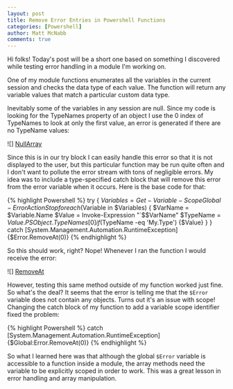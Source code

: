```yaml
---
layout: post
title: Remove Error Entries in Powershell Functions
categories: [Powershell]
author: Matt McNabb
comments: true
---
```


[NullArray]: /assets/media/NullArrayError.png
[RemoveAt]: /assets/media/RemoveAtError.png

Hi folks! Today's post will be a short one based on something I discovered while testing error handling in a module I'm working on.

One of my module functions enumerates all the variables in the current session and checks the data type of each value. The function will return any variable values that match a particular custom data type.

Inevitably some of the variables in any session are null. Since my code is looking for the TypeNames property of an object I use the 0 index of TypeNames to look at only the first value, an error is generated if there are no TypeName values:

![] [NullArray]

Since this is in our try block I can easily handle this error so that it is not displayed to the user, but this particular function may be run quite often and I don't want to pollute the error stream with tons of negligible errors. My idea was to include a type-specified catch block that will remove this error from the error variable when it occurs. Here is the base code for that:

{% highlight Powershell %}
try
{
    $Variables = Get-Variable -Scope Global -ErrorAction Stop
    foreach ($Variable in $Variables)
        {
            $VarName = $Variable.Name
            $Value = Invoke-Expression "`$$VarName"
            $TypeName = $Value.PSObject.TypeNames[0]
            if ($TypeName -eq 'My.Type') {$Value}
        }
}
catch [System.Management.Automation.RuntimeException]{$Error.RemoveAt(0)}
{% endhighlight %}

So this should work, right? Nope! Whenever I ran the function I would receive the error:

![] [RemoveAt]

However, testing this same method outside of my function worked just fine. So what's the deal? It seems that the error is telling me that the `$Error` variable does not contain any objects. Turns out it's an issue with scope! Changing the catch block of my function to add a variable scope identifier fixed the problem:


{% highlight Powershell %}
catch [System.Management.Automation.RuntimeException]{$Global:Error.RemoveAt(0)}
{% endhighlight %}

So what I learned here was that although the global `$Error` variable is accessible to a function inside a module, the array methods need the variable to be explicitly scoped in order to work. This was a great lesson in error handling and array manipulation.